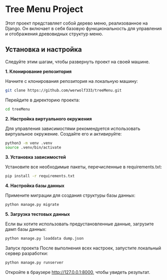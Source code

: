 # Tree Menu Project

Этот проект представляет собой дерево меню, реализованное на Django. Он включает в себя базовую функциональность для управления и отображения древовидных структур меню.

## Установка и настройка

Следуйте этим шагам, чтобы развернуть проект на своей машине.

**1. Клонирование репозитория**

Начните с клонирования репозитория на локальную машину:

```bash
git clone https://github.com/werwolf333/treeMenu.git
```

Перейдите в директорию проекта:

```bash
cd treeMenu
```

**2. Настройка виртуального окружения**

Для управления зависимостями рекомендуется использовать виртуальное окружение. Создайте его и активируйте:

```bash
python3 -m venv .venv
source .venv/bin/activate
```

**3. Установка зависимостей**

Установите все необходимые пакеты, перечисленные в requirements.txt:

```bash
pip install -r requirements.txt
```

**4. Настройка базы данных**

Примените миграции для создания структуры базы данных:

```bash
python manage.py migrate
```

**5. Загрузка тестовых данных**

Если вы хотите использовать предустановленные данные, загрузите дамп базы данных:

```bash
python manage.py loaddata dump.json
```

Запуск проекта
После выполнения всех настроек, запустите локальный сервер разработки:

```bash
python manage.py runserver
```

Откройте в браузере http://127.0.0.1:8000, чтобы увидеть результат.

